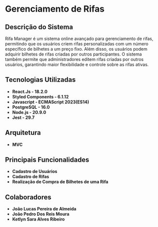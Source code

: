 # Gerenciamento de Rifas    
## Descrição do Sistema
Rifa Manager é um sistema online avançado para gerenciamento de rifas, permitindo que os usuários criem rifas personalizadas com um número específico de bilhetes a um preço fixo. Além disso, os usuários podem adquirir bilhetes de rifas criadas por outros participantes. O sistema também permite que administradores editem rifas criadas por outros usuários, garantindo maior flexibilidade e controle sobre as rifas ativas.

 ## Tecnologias Utilizadas
- **React.Js - 18.2.0**
- **Styled Components - 6.1.12**
- **Javascript -  ECMAScript 2023(ES14)**
- **PostgreSQL - 16.0**
- **Node.js - 20.9.0**
- **Jest - 29.7**

 ## Arquitetura
- **MVC**

## Principais Funcionalidades
- **Cadastro de Usuários**
- **Cadastro de Rifas**
- **Realização de Compra de Bilhetes de uma Rifa**


## Colaboradores
- **João Lucas Pereira de Almeida**
- **João Pedro Dos Reis Moura**
- **Ketlyn Sara Alves Ribeiro**